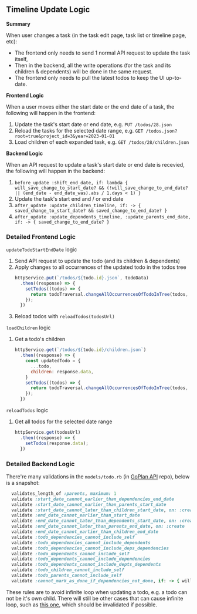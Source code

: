## Timeline Update Logic

**Summary**

When user changes a task (in the task edit page, task list or timeline page, etc):

- The frontend only needs to send 1 normal API request to update the task itself,
- Then in the backend, all the write operations (for the task and its children & dependents) will be done in the same request.
- The frontend only needs to pull the latest todos to keep the UI up-to-date.

**Frontend Logic**

When a user moves either the start date or the end date of a task, the following will happen in the frontend:

1. Update the task's start date or end date, e.g. `PUT /todos/28.json`
2. Reload the tasks for the selected date range, e.g. `GET /todos.json?root=true&project_id=3&year=2023-01-01`
3. Load children of each expanded task, e.g. `GET /todos/28/children.json`

**Backend Logic**

When an API request to update a task's start date or end date is recevied, the following will happen in the backend:

1. `before_update :shift_end_date, if: lambda {
                                       will_save_change_to_start_date? && (!will_save_change_to_end_date? || (end_date - end_date_was).abs / 1.days < 1)
                                     }`
2. Update the task's start end and / or end date
2. `after_update :update_children_timeline, if: -> { saved_change_to_start_date? && saved_change_to_end_date? }`
3. `after_update :update_dependents_timeline, :update_parents_end_date, if: -> { saved_change_to_end_date? }`

### Detailed Frontend Logic

`updateTodoStartEndDate` logic

1. Send API request to update the todo (and its children & dependents)
1. Apply changes to all occurrences of the updated todo in the todos tree  
    ```javascript
    httpService.put(`/todos/${todo.id}.json`, todoData)
      .then((response) => {
        setTodos((todos) => {
          return todoTraversal.changeAllOccurrencesOfTodoInTree(todos, response.data);
        });
      })
    ```
1. Reload todos with `reloadTodos(todosUrl)`

`loadChildren` logic

1. Get a todo's children  
    ```javascript
    httpService.get(`/todos/${todo.id}/children.json`)
      .then((response) => {
        const updatedTodo = {
          ...todo,
          children: response.data,
        }
        setTodos((todos) => {
          return todoTraversal.changeAllOccurrencesOfTodoInTree(todos, updatedTodo);
        });
      })
    ```

`reloadTodos` logic

1. Get all todos for the selected date range  
    ```javascript
    httpService.get(todosUrl)
      .then((response) => {
        setTodos(response.data);
      })
    ```

### Detailed Backend Logic

There're many validations in the `models/todo.rb` (in [GoPlan API](https://github.com/goooooouwa/goplan-api) repo), below is a snapshot:

```ruby
  validates_length_of :parents, maximum: 1
  validate :start_date_cannot_earlier_than_dependencies_end_date
  validate :start_date_cannot_earlier_than_parents_start_date
  validate :start_date_cannot_later_than_children_start_date, on: :create
  validate :end_date_cannot_earlier_than_start_date
  validate :end_date_cannot_later_than_dependents_start_date, on: :create
  validate :end_date_cannot_later_than_parents_end_date, on: :create
  validate :end_date_cannot_earlier_than_children_end_date
  validate :todo_dependencies_cannot_include_self
  validate :todo_dependencies_cannot_include_dependents
  validate :todo_dependencies_cannot_include_deps_dependencies
  validate :todo_dependents_cannot_include_self
  validate :todo_dependents_cannot_include_dependencies
  validate :todo_dependents_cannot_include_depts_dependents
  validate :todo_children_cannot_include_self
  validate :todo_parents_cannot_include_self
  validate :cannot_mark_as_done_if_dependencies_not_done, if: -> { will_save_change_to_attribute?(:status, to: true) }
```

These rules are to avoid infinite loop when updating a todo, e.g. a todo can not be it's own child. There will still be other cases that can cause infinite loop, such as [this one](https://docs.google.com/presentation/d/17pijEV5v6iqGyBk2VPzo3S_6IV10wm8wm_A754qqC6k/edit#slide=id.g2428da49b89_0_8), which should be invalidated if possible.